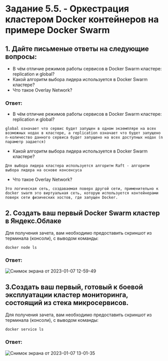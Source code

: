 # Задание 5.5. - Оркестрация кластером Docker контейнеров на примере Docker Swarm

## 1. Дайте письменые ответы на следующие вопросы:
- В чём отличие режимов работы сервисов в Docker Swarm кластере: replication и global?
- Какой алгоритм выбора лидера используется в Docker Swarm кластере?
- Что такое Overlay Network?

### Ответ:
- В чём отличие режимов работы сервисов в Docker Swarm кластере: replication и global?
 
 ```
 global означает что сервис будет запущен в одном экземпляре на всех возможных нодах в кластере, а replication означает что будет запущено n-количество данного сервиса будет запущено на всех доступных нодах (n параметр задается)
 ```
- Какой алгоритм выбора лидера используется в Docker Swarm кластере?

```
Для выбора лидера кластера используется алгоритм Raft - алгоритм выбора лидера на основе консенсуса
```
- Что такое Overlay Network?

```
Это логическая сеть, создаваемая поверх другой сети, применительно к docker swarm это виртуальная сеть, которую используется контейнерами поверх сети физических хостов, где запущен Docker.
```
         
## 2.         Создать ваш первый Docker Swarm кластер в Яндекс.Облаке

Для получения зачета, вам необходимо предоставить скриншот из терминала (консоли), с выводом команды:
```
docker node ls
```
### Ответ:

![Снимок экрана от 2023-01-07 12-59-49](https://user-images.githubusercontent.com/106795873/211144832-8a02db8b-5001-430a-b065-04ab3ef91a2c.png)

## 3.Создать ваш первый, готовый к боевой эксплуатации кластер мониторинга, состоящий из стека микросервисов.

Для получения зачета, вам необходимо предоставить скриншот из терминала (консоли), с выводом команды:
```
docker service ls
```

### Ответ:

![Снимок экрана от 2023-01-07 13-01-35](https://user-images.githubusercontent.com/106795873/211144844-d1d8bca8-8bb2-4646-ac9b-ee1c71af71d8.png)
